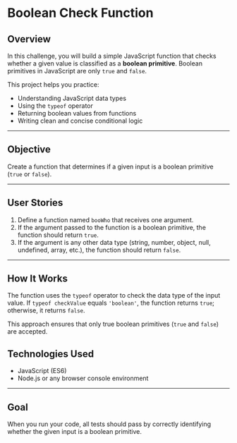 # Boolean Check Function

## Overview

In this challenge, you will build a simple JavaScript function that checks whether a given value is classified as a **boolean primitive**.
Boolean primitives in JavaScript are only `true` and `false`.

This project helps you practice:

* Understanding JavaScript data types
* Using the `typeof` operator
* Returning boolean values from functions
* Writing clean and concise conditional logic

---

## Objective

Create a function that determines if a given input is a boolean primitive (`true` or `false`).

---

## User Stories

1. Define a function named `booWho` that receives one argument.
2. If the argument passed to the function is a boolean primitive, the function should return `true`.
3. If the argument is any other data type (string, number, object, null, undefined, array, etc.), the function should return `false`.

---

## How It Works

The function uses the `typeof` operator to check the data type of the input value.
If `typeof checkValue` equals `'boolean'`, the function returns `true`; otherwise, it returns `false`.

This approach ensures that only true boolean primitives (`true` and `false`) are accepted.

## Technologies Used

* JavaScript (ES6)
* Node.js or any browser console environment

---

## Goal

When you run your code, all tests should pass by correctly identifying whether the given input is a boolean primitive.
